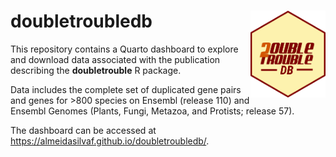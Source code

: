 

# doubletroubledb <img src="images/doubletroubledb_logo.png" align="right" height="139" />

This repository contains a Quarto dashboard to explore and download data
associated with the publication describing the **doubletrouble** R package.

Data includes the complete set of duplicated gene pairs and genes
for >800 species on Ensembl (release 110) and Ensembl Genomes (Plants,
Fungi, Metazoa, and Protists; release 57).

The dashboard can be accessed 
at <https://almeidasilvaf.github.io/doubletroubledb/>.

